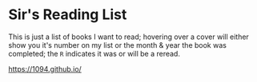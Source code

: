 # Sir's Reading List

This is just a list of books I want to read; hovering over a cover will either show you it's number on my list or the month & year the book was completed; the `R` indicates it was or will be a reread.

https://1094.github.io/
